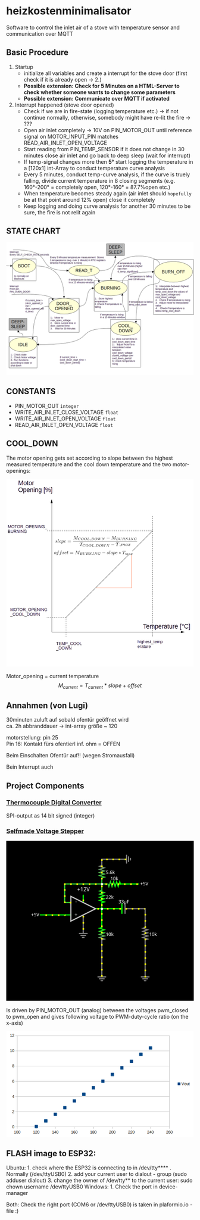 # heizkostenminimalisator
Software to control the inlet air of a stove with temperature sensor and communication over MQTT


## Basic Procedure
1. Startup
	* initialize all variables and create a interrupt for the stove door (first check if it is already open -> 2.)
	* __Possible extension: Check for 5 Minutes on a HTML-Server to check whether someone wants to change some parameters__
	* __Possible extension: Communicate over MQTT if activated__
2. Interrupt happened (stove door opened)
	* Check if we are in fire-state (logging temperature etc.) -> if not continue normally, otherwise, somebody might have re-lit the fire -> ???
	* Open air inlet completely -> 10V on PIN_MOTOR_OUT until reference signal on MOTOR_INPUT_PIN matches READ_AIR_INLET_OPEN_VOLTAGE
	* Start reading from PIN_TEMP_SENSOR if it does not change in 30 minutes close air inlet and go back to deep sleep (wait for interrupt)
	* If temp-signal changes more then **5°** start logging the temperature in a [120x1] int-Array to conduct temperature curve analysis
	* Every 5 minutes, conduct temp-curve analysis, if the curve is truely falling, divide current temperature in 8 closing segments (e.g. 160°-200° = completely open, 120°-160° = 87.7%open etc.)
	* When temperature becomes steady again (air inlet should `hopefully` be at that point around 12% open) close it completely
	* Keep logging and doing curve analysis for another 30 minutes to be sure, the fire is not relit again 

## STATE CHART
![plot](./documentation/State_chart.png?raw=true "State Chart")

## CONSTANTS
- PIN_MOTOR_OUT `integer`
- WRITE_AIR_INLET_CLOSE_VOLTAGE `float`
- WRITE_AIR_INLET_OPEN_VOLTAGE `float`
- READ_AIR_INLET_OPEN_VOLTAGE `float`

## COOL_DOWN

The motor opening gets set according to slope between the highest measured temperature and the cool down temperature and the two motor-openings:

![plot](./documentation/slope.png?raw=true "State Chart")

Motor_opening = current temperature
$$
M_{current} = T_{current} * slope + offset
$$


## Annahmen (von Lugi)
30minuten zuluft auf sobald ofentür geöffnet wird  
ca. 2h abbranddauer -> int-array größe ~ 120  

motorstellung: pin 25  
Pin 16: Kontakt fürs ofentierl inf. ohm = OFFEN  

Beim Einschalten Ofentür auf!! (wegen Stromausfall)

Bein Interrupt auch

## Project Components
### [Thermocouple Digital Converter](https://cdn-shop.adafruit.com/datasheets/MAX31855.pdf)
SPI-output as 14 bit signed (integer)
### [Selfmade Voltage Stepper](https://www.falstad.com/circuit/circuitjs.html?ctz=CQAgjCAMB0l3BWEBmAHAJmgdgGzoRmACzICcpkORIC6NNkNApgLRhgBQA5iKnCOlSpe-ZMhxQoHAMYgcQ8DkZ9GYJZJjxIydOT36DE9tGRYEWUlVJYwqBGDqbInAE4jV6lQIWqtHIpCkNKR0aozywmHgUNASbGDQpAhEWJCoYKR8GYLIAsjQEJDccgHgISWM6OjUjEUAShXggo3sjpKlDhoxCMURKHRmdDoaHADuwXSWE+BENWPTU31TRW5LEn3DjAhKK3IKUWuSVfAcDYMgU17L7VtdMD08fYLCG+IjqwpT59dgfh+R6iePnAfgaCHKYFwNE6kIktRApSQ8PuHAA9jMSjdyAJarBnNt8EcMcgOEA)

![plot](./documentation/voltage_stepper.png?raw=true "State Chart")

Is driven by PIN_MOTOR_OUT (analog) between the voltages pwm_closed to pwm_open and gives following voltage to PWM-duty-cycle ratio (on the x-axis)

![plot](./documentation/voltage_output.png?raw=true "State Chart")


## FLASH image to ESP32:
Ubuntu:
	1. check where the ESP32 is connecting to in /dev/tty**** . Normally (/dev/ttyUSB0)
	2. add your current user to dialout - group (sudo adduser <username> dialout)
	3. change the owner of /dev/tty** to the current user: sudo chown username /dev/ttyUSB0
	Windows:
	1. Check the port in device-manager

Both:
	Check the right port (COM6 or /dev/ttyUSB0) is taken in plaformio.io - file :)

